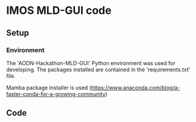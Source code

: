# IMOS MLD-GUI code

## Setup
### Environment

The 'AODN-Hackathon-MLD-GUI' Python environment was used for developing. The packages installed are contained in the 'requirements.txt' file. 

Mamba package installer is used (https://www.anaconda.com/blog/a-faster-conda-for-a-growing-community)

## Code




